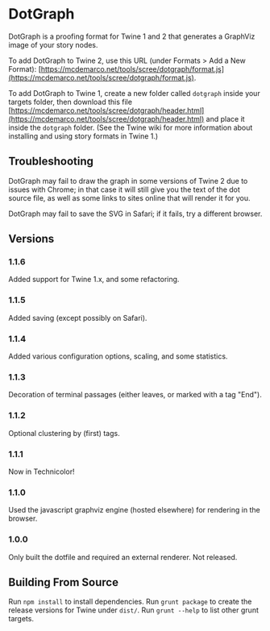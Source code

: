 # DotGraph

DotGraph is a proofing format for Twine 1 and 2 that generates a GraphViz image of your story nodes.

To add DotGraph to Twine 2, use this URL (under Formats > Add a New Format): [https://mcdemarco.net/tools/scree/dotgraph/format.js](https://mcdemarco.net/tools/scree/dotgraph/format.js).

To add DotGraph to Twine 1, create a new folder called `dotgraph` inside your targets folder, then download this file [https://mcdemarco.net/tools/scree/dotgraph/header.html](https://mcdemarco.net/tools/scree/dotgraph/header.html) and place it inside the `dotgraph` folder.  (See the Twine wiki for more information about installing and using story formats in Twine 1.)

## Troubleshooting

DotGraph may fail to draw the graph in some versions of Twine 2 due to issues with Chrome; in that case it will still give you the text of the dot source file, as well as some links to sites online that will render it for you.

DotGraph may fail to save the SVG in Safari; if it fails, try a different browser.

## Versions

### 1.1.6

Added support for Twine 1.x, and some refactoring.

### 1.1.5

Added saving (except possibly on Safari).

### 1.1.4

Added various configuration options, scaling, and some statistics.

### 1.1.3

Decoration of terminal passages (either leaves, or marked with a tag "End").

### 1.1.2

Optional clustering by (first) tags.

### 1.1.1

Now in Technicolor!

### 1.1.0

Used the javascript graphviz engine (hosted elsewhere) for rendering in the browser.

### 1.0.0

Only built the dotfile and required an external renderer.  Not released.

## Building From Source

Run `npm install` to install dependencies.  Run `grunt package` to create the release versions for Twine under `dist/`.  Run `grunt --help` to list other grunt targets.

